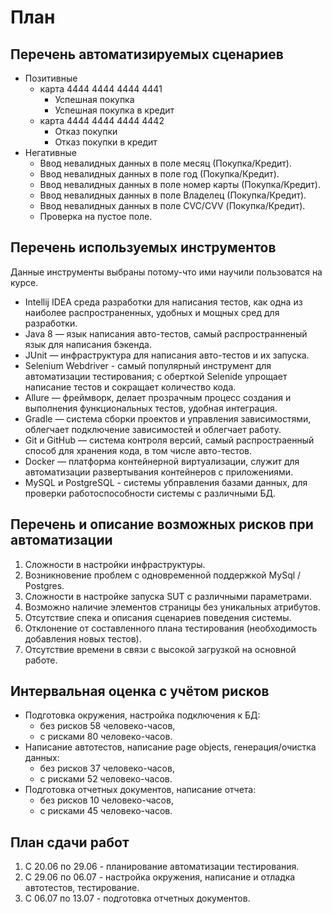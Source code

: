 # План
   
## Перечень автоматизируемых сценариев 
  - Позитивные 
    - карта 4444 4444 4444 4441
      - Успешная покупка 
      - Успешная покупка в кредит  
    - карта 4444 4444 4444 4442   
      - Отказ покупки 
      - Отказ покупки в кредит
  - Негативные 
    - Ввод невалидных данных в поле месяц (Покупка/Кредит).
    - Ввод невалидных данных в поле год (Покупка/Кредит).
    - Ввод невалидных данных в поле номер карты (Покупка/Кредит).
    - Ввод невалидных данных в поле Владелец (Покупка/Кредит).
    - Ввод невалидных данных в поле CVC/CVV (Покупка/Кредит).
    - Проверка на пустое поле.
  
## Перечень используемых инструментов 
   
  Данные инструменты выбраны потому-что ими научили пользоватся на курсе.
    
  * Intellij IDEA среда разработки для написания тестов, как одна из наиболее распространенных, удобных и мощных сред для разработки.
  * Java 8 — язык написания авто-тестов, самый распространненый язык для написания бэкенда.
  * JUnit — инфраструктура для написания авто-тестов и их запуска.
  * Selenium Webdriver - самый популярный инструмент для автоматизации тестирования; с оберткой Selenide упрощает написание тестов и сокращает количество кода.
  * Allure — фреймворк, делает прозрачным процесс создания и выполнения функциональных тестов, удобная интеграция.
  * Gradle — система сборки проектов и управления зависимостями, облегчает подключение зависимостей и облегчает работу.
  * Git и GitHub — система контроля версий, самый распростраенный способ для хранения кода, в том числе авто-тестов.
  * Docker — платформа контейнерной виртуализации, служит для автоматизации развертывания контейнеров с приложениями. 
  * MySQL и PostgreSQL - системы убправления базами данных, для проверки работоспособности системы с различными БД.
   
## Перечень и описание возможных рисков при автоматизации 

1. Сложности в настройки инфраструктуры.
1. Возникновение проблем с одновременной поддержкой MySql / Postgres.
1. Сложности в настройке запуска SUT с различными параметрами.
1. Возможно наличие элементов страницы без уникальных атрибутов.
1. Отсутствие спека и описания сценариев поведения системы.
1. Отклонение от составленного плана тестирования (необходимость добавления новых тестов).
1. Отсутствие времени в связи с высокой загрузкой на основной работе.

  
## Интервальная оценка с учётом рисков 

 * Подготовка окружения, настройка подключения к БД:
   * без рисков 58 человеко-часов,
   * с рисками 80 человеко-часов.
 * Написание автотестов, написание page objects, генерация/очистка данных:
   * без рисков 37 человеко-часов,
   * с рисками 52 человеко-часов.
 * Подготовка отчетных документов, написание отчета:
   * без рисков 10 человеко-часов,
   * с рисками 45 человеко-часов.
 
## План сдачи работ 

  1. С 20.06 по 29.06 - планирование автоматизации тестирования.
  1. С 29.06 по 06.07 - настройка окружения, написание и отладка автотестов, тестирование.
  1. C 06.07 по 13.07 - подготовка отчетных документов.
